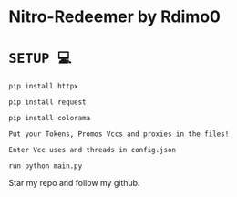 # Nitro-Redeemer by Rdimo0 

# `SETUP 💻`
`pip install httpx`

`pip install request`

`pip install colorama`

`Put your Tokens, Promos Vccs and proxies in the files!`

`Enter Vcc uses and threads in config.json`

`run python main.py` 

Star my repo and follow my github.

   
